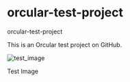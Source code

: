 # orcular-test-project
orcular-test-project

This is an Orcular test project on GitHub.

![test_image](https://user-images.githubusercontent.com/123781559/215226272-e5f04646-4788-42dc-b094-fad2f25af0ec.PNG)

Test Image
